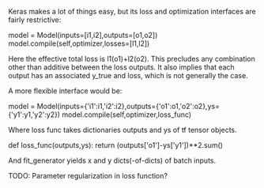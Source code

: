 Keras makes a lot of things easy, but its loss and optimization interfaces are fairly restrictive:

  model = Model(inputs=[i1,i2],outputs=[o1,o2])
  model.compile(self,optimizer,losses=[l1,l2])

Here the effective total loss is l1(o1)+l2(o2). This precludes any combination other than additive between the loss outputs. It also implies that each output has an associated y_true and loss, which is not generally the case.

A more flexible interface would be:

  model = Model(inputs={'i1':i1,'i2':i2},outputs={'o1':o1,'o2':o2},ys={'y1':y1,'y2':y2})
  model.compile(self,optimizer,loss_func)

Where loss func takes dictionaries outputs and ys of tf tensor objects.

  def loss_func(outputs,ys):
    return (outputs['o1']-ys['y1'])**2.sum()

And fit_generator yields x and y dicts(-of-dicts) of batch inputs.

TODO: Parameter regularization in loss function?



